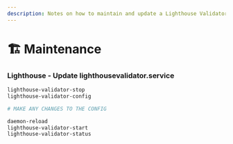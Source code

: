 ```yaml
---
description: Notes on how to maintain and update a Lighthouse Validator Client.
---
```


# 🏗️ Maintenance

### Lighthouse - Update lighthousevalidator.service

```bash
lighthouse-validator-stop
lighthouse-validator-config

# MAKE ANY CHANGES TO THE CONFIG

daemon-reload
lighthouse-validator-start
lighthouse-validator-status
```
